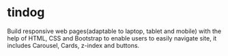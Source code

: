 # tindog
Build responsive web pages(adaptable to laptop, tablet and mobile) with the help of HTML, CSS and Bootstrap to enable users to easily navigate site, it includes Carousel, Cards, z-index and buttons.
